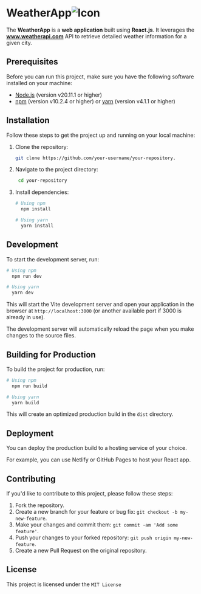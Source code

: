 # WeatherApp![Icon](https://res.cloudinary.com/akash-dev/image/upload/c_scale,w_80/v1714147037/warewise/weather_impzxc.png)

The **WeatherApp** is a **web application** built using **React.js**. It leverages the **www.weatherapi.com** API to retrieve detailed weather information for a given city.

## Prerequisites

Before you can run this project, make sure you have the following software installed on your machine:

- [Node.js](https://nodejs.org/en/) (version v20.11.1 or higher)
- [npm](https://www.npmjs.com/) (version v10.2.4 or higher) or [yarn](https://yarnpkg.com/) (version v4.1.1 or higher)

## Installation

Follow these steps to get the project up and running on your local machine:

1. Clone the repository:

   ```bash
   git clone https://github.com/your-username/your-repository.
   ```
2. Navigate to the project directory:
   ```bash
    cd your-repository
   ```

3. Install dependencies:
   ```bash
   # Using npm
     npm install

   # Using yarn
     yarn install
   ```

## Development
To start the development server, run:
   ```bash
   # Using npm
     npm run dev

   # Using yarn
     yarn dev
   ```
This will start the Vite development server and open your application in the browser at ``` http://localhost:3000 ``` (or another available port if 3000 is already in use).

The development server will automatically reload the page when you make changes to the source files.

## Building for Production
To build the project for production, run:
```bash
# Using npm
  npm run build

# Using yarn
  yarn build
```
This will create an optimized production build in the ``` dist ``` directory.

## Deployment
You can deploy the production build to a hosting service of your choice. 

For example, you can use Netlify or GitHub Pages to host your React app.
## Contributing
If you'd like to contribute to this project, please follow these steps:

1. Fork the repository.
2. Create a new branch for your feature or bug fix: 
```git checkout -b my-new-feature```.
3. Make your changes and commit them: ```git commit -am 'Add some feature'```.
4. Push your changes to your forked repository: ```git push origin my-new-feature```.
5. Create a new Pull Request on the original repository.

## License
This project is licensed under the ``` MIT License ```